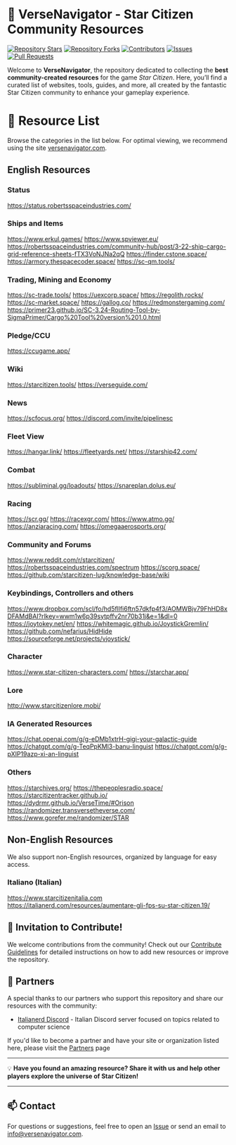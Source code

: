 # 🌌 VerseNavigator - Star Citizen Community Resources

[![Repository Stars](https://img.shields.io/github/stars/Anyma6/versenavigator?style=social)](https://github.com/Anyma6/versenavigator/stargazers) [![Repository Forks](https://img.shields.io/github/forks/Anyma6/versenavigator?style=social)](https://github.com/Anyma6/versenavigator/network/members) [![Contributors](https://img.shields.io/github/contributors/Anyma6/versenavigator)](https://github.com/Anyma6/versenavigator/graphs/contributors) [![Issues](https://img.shields.io/github/issues/Anyma6/versenavigator)](https://github.com/Anyma6/versenavigator/issues) [![Pull Requests](https://img.shields.io/github/issues-pr/Anyma6/versenavigator)](https://github.com/Anyma6/versenavigator/pulls)

Welcome to **VerseNavigator**, the repository dedicated to collecting the **best community-created resources** for the game _Star Citizen_. Here, you’ll find a curated list of websites, tools, guides, and more, all created by the fantastic Star Citizen community to enhance your gameplay experience.


# 🚀 Resource List

Browse the categories in the list below. For optimal viewing, we recommend using the site [versenavigator.com](https://versenavigator.com).

## English Resources
### Status
https://status.robertsspaceindustries.com/

### Ships and Items
https://www.erkul.games/
https://www.spviewer.eu/
https://robertsspaceindustries.com/community-hub/post/3-22-ship-cargo-grid-reference-sheets-fTX3VoNJNa2qQ
https://finder.cstone.space/
https://armory.thespacecoder.space/
https://sc-qm.tools/

### Trading, Mining and Economy
https://sc-trade.tools/
https://uexcorp.space/
https://regolith.rocks/
https://sc-market.space/
https://gallog.co/
https://redmonstergaming.com/
https://primer23.github.io/SC-3.24-Routing-Tool-by-SigmaPrimer/Cargo%20Tool%20version%201.0.html

### Pledge/CCU
https://ccugame.app/

### Wiki
https://starcitizen.tools/
https://verseguide.com/

### News
https://scfocus.org/
https://discord.com/invite/pipelinesc

### Fleet View
https://hangar.link/
https://fleetyards.net/
https://starship42.com/

### Combat
https://subliminal.gg/loadouts/
https://snareplan.dolus.eu/

### Racing
https://scr.gg/
https://racexgr.com/
https://www.atmo.gg/
https://anziaracing.com/
https://omegaaerosports.org/

### Community and Forums
https://www.reddit.com/r/starcitizen/
https://robertsspaceindustries.com/spectrum
https://scorg.space/
https://github.com/starcitizen-lug/knowledge-base/wiki

### Keybindings, Controllers and others
https://www.dropbox.com/scl/fo/hd5fllfi6ftn57dkfp4f3/AOMWBjv79FhHD8xDFAMdBAI?rlkey=wwm1w6p39sytpffv2nr70b31j&e=1&dl=0
https://joytokey.net/en/
https://whitemagic.github.io/JoystickGremlin/
https://github.com/nefarius/HidHide
https://sourceforge.net/projects/vjoystick/

### Character
https://www.star-citizen-characters.com/
https://starchar.app/

### Lore
http://www.starcitizenlore.mobi/

### IA Generated Resources
https://chat.openai.com/g/g-eDMb1xtrH-gigi-your-galactic-guide
https://chatgpt.com/g/g-TeqPpKMl3-banu-linguist
https://chatgpt.com/g/g-pXIP19azp-xi-an-linguist

### Others
https://starchives.org/
https://thepeoplesradio.space/
https://starcitizentracker.github.io/
https://dydrmr.github.io/VerseTime/#Orison
https://randomizer.transversetheverse.com/
https://www.gorefer.me/randomizer/STAR

## Non-English Resources
We also support non-English resources, organized by language for easy access.

### Italiano (Italian)
https://www.starcitizenitalia.com
https://italianerd.com/resources/aumentare-gli-fps-su-star-citizen.19/

## 🌟 Invitation to Contribute!

We welcome contributions from the community! Check out our [Contribute Guidelines](https://github.com/Anyma6/versenavigator/blob/main/CONTRIBUTING.md) for detailed instructions on how to add new resources or improve the repository.

## 🤝 Partners

A special thanks to our partners who support this repository and share our resources with the community:

- [Italianerd Discord](https://discord.italianerd.com/) - Italian Discord server focused on topics related to computer science

If you'd like to become a partner and have your site or organization listed here, please visit the [Partners](https://github.com/Anyma6/versenavigator/blob/main/Partners.md) page

---

💡 **Have you found an amazing resource? Share it with us and help other players explore the universe of Star Citizen!**

---

## 📫 Contact

For questions or suggestions, feel free to open an [Issue](https://github.com/Anyma6/versenavigator/issues) or send an email to info@versenavigator.com.
